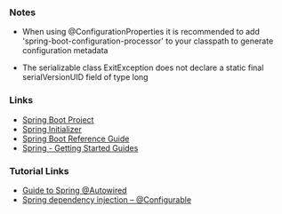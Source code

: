 ### Notes
+ When using @ConfigurationProperties it is recommended to add 'spring-boot-configuration-processor' to your classpath to generate configuration metadata

+ The serializable class ExitException does not declare a static final serialVersionUID field of type long


### Links
+ [Spring Boot Project](https://projects.spring.io/spring-boot/)
+ [Spring Initializer](https://start.spring.io/)
+ [Spring Boot Reference Guide](https://docs.spring.io/spring-boot/docs/current-SNAPSHOT/reference/htmlsingle/)
+ [Spring - Getting Started Guides](https://spring.io/guides)

### Tutorial Links
+ [Guide to Spring @Autowired](http://www.baeldung.com/spring-autowire)
+ [Spring dependency injection – @Configurable](https://tamasgyorfi.net/2013/11/13/spring-dependency-injection-configurable/)
